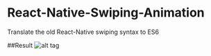 # React-Native-Swiping-Animation
Translate the old React-Native swiping syntax to ES6

##Result
![alt tag](https://cloud.githubusercontent.com/assets/17296898/16542187/a8dc5914-4053-11e6-98ce-1cc330cbd944.gif)
